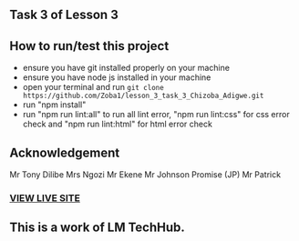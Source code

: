 ## Task 3 of Lesson 3
## How to run/test this project
* ensure you have git installed properly on your machine
* ensure you have node js installed in your machine
* open your terminal and run `git clone https://github.com/Zoba1/lesson_3_task_3_Chizoba_Adigwe.git`
* run "npm install"
* run "npm run lint:all" to run all lint error, "npm run lint:css" for css error check and "npm run lint:html" for html error check
## Acknowledgement
Mr Tony Dilibe
Mrs Ngozi
Mr Ekene
Mr Johnson Promise (JP)
Mr Patrick
### [VIEW LIVE SITE](https://zoba1.github.io/lesson_3_task_3_Chizoba_Adigwe/)
## This is a work of LM TechHub.